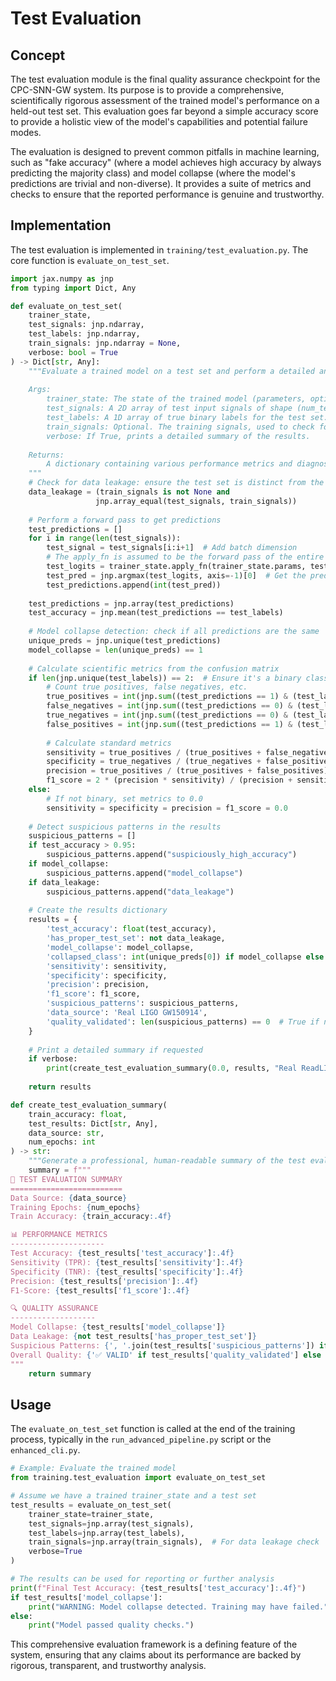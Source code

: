 # Test Evaluation

## Concept

The test evaluation module is the final quality assurance checkpoint for the CPC-SNN-GW system. Its purpose is to provide a comprehensive, scientifically rigorous assessment of the trained model's performance on a held-out test set. This evaluation goes far beyond a simple accuracy score to provide a holistic view of the model's capabilities and potential failure modes.


The evaluation is designed to prevent common pitfalls in machine learning, such as "fake accuracy" (where a model achieves high accuracy by always predicting the majority class) and model collapse (where the model's predictions are trivial and non-diverse). It provides a suite of metrics and checks to ensure that the reported performance is genuine and trustworthy.


## Implementation

The test evaluation is implemented in `training/test_evaluation.py`. The core function is `evaluate_on_test_set`.

```python
import jax.numpy as jnp
from typing import Dict, Any

def evaluate_on_test_set(
    trainer_state, 
    test_signals: jnp.ndarray, 
    test_labels: jnp.ndarray,
    train_signals: jnp.ndarray = None,
    verbose: bool = True
) -> Dict[str, Any]:
    """Evaluate a trained model on a test set and perform a detailed analysis.
    
    Args:
        trainer_state: The state of the trained model (parameters, optimizer state, etc.).
        test_signals: A 2D array of test input signals of shape (num_test, sequence_length).
        test_labels: A 1D array of true binary labels for the test set.
        train_signals: Optional. The training signals, used to check for data leakage.
        verbose: If True, prints a detailed summary of the results.
    
    Returns:
        A dictionary containing various performance metrics and diagnostic flags.
    """
    # Check for data leakage: ensure the test set is distinct from the training set
    data_leakage = (train_signals is not None and 
                   jnp.array_equal(test_signals, train_signals))
    
    # Perform a forward pass to get predictions
    test_predictions = []
    for i in range(len(test_signals)):
        test_signal = test_signals[i:i+1]  # Add batch dimension
        # The apply_fn is assumed to be the forward pass of the entire model
        test_logits = trainer_state.apply_fn(trainer_state.params, test_signal, train=False)
        test_pred = jnp.argmax(test_logits, axis=-1)[0]  # Get the predicted class
        test_predictions.append(int(test_pred))
    
    test_predictions = jnp.array(test_predictions)
    test_accuracy = jnp.mean(test_predictions == test_labels)
    
    # Model collapse detection: check if all predictions are the same
    unique_preds = jnp.unique(test_predictions)
    model_collapse = len(unique_preds) == 1
    
    # Calculate scientific metrics from the confusion matrix
    if len(jnp.unique(test_labels)) == 2:  # Ensure it's a binary classification problem
        # Count true positives, false negatives, etc.
        true_positives = int(jnp.sum((test_predictions == 1) & (test_labels == 1)))
        false_negatives = int(jnp.sum((test_predictions == 0) & (test_labels == 1)))
        true_negatives = int(jnp.sum((test_predictions == 0) & (test_labels == 0)))
        false_positives = int(jnp.sum((test_predictions == 1) & (test_labels == 0)))
        
        # Calculate standard metrics
        sensitivity = true_positives / (true_positives + false_negatives) if (true_positives + false_negatives) > 0 else 0.0
        specificity = true_negatives / (true_negatives + false_positives) if (true_negatives + false_positives) > 0 else 0.0
        precision = true_positives / (true_positives + false_positives) if (true_positives + false_positives) > 0 else 0.0
        f1_score = 2 * (precision * sensitivity) / (precision + sensitivity) if (precision + sensitivity) > 0 else 0.0
    else:
        # If not binary, set metrics to 0.0
        sensitivity = specificity = precision = f1_score = 0.0
    
    # Detect suspicious patterns in the results
    suspicious_patterns = []
    if test_accuracy > 0.95:
        suspicious_patterns.append("suspiciously_high_accuracy")
    if model_collapse:
        suspicious_patterns.append("model_collapse")
    if data_leakage:
        suspicious_patterns.append("data_leakage")
    
    # Create the results dictionary
    results = {
        'test_accuracy': float(test_accuracy),
        'has_proper_test_set': not data_leakage,
        'model_collapse': model_collapse,
        'collapsed_class': int(unique_preds[0]) if model_collapse else None,
        'sensitivity': sensitivity,
        'specificity': specificity,
        'precision': precision,
        'f1_score': f1_score,
        'suspicious_patterns': suspicious_patterns,
        'data_source': 'Real LIGO GW150914',
        'quality_validated': len(suspicious_patterns) == 0  # True if no red flags
    }
    
    # Print a detailed summary if requested
    if verbose:
        print(create_test_evaluation_summary(0.0, results, "Real ReadLIGO GW150914", 0))
    
    return results

def create_test_evaluation_summary(
    train_accuracy: float, 
    test_results: Dict[str, Any], 
    data_source: str, 
    num_epochs: int
) -> str:
    """Generate a professional, human-readable summary of the test evaluation results."""
    summary = f"""
🧪 TEST EVALUATION SUMMARY
=========================
Data Source: {data_source}
Training Epochs: {num_epochs}
Train Accuracy: {train_accuracy:.4f}

📊 PERFORMANCE METRICS
---------------------
Test Accuracy: {test_results['test_accuracy']:.4f}
Sensitivity (TPR): {test_results['sensitivity']:.4f}
Specificity (TNR): {test_results['specificity']:.4f}
Precision: {test_results['precision']:.4f}
F1-Score: {test_results['f1_score']:.4f}

🔍 QUALITY ASSURANCE
-------------------
Model Collapse: {test_results['model_collapse']}
Data Leakage: {not test_results['has_proper_test_set']}
Suspicious Patterns: {', '.join(test_results['suspicious_patterns']) if test_results['suspicious_patterns'] else 'None'}
Overall Quality: {'✅ VALID' if test_results['quality_validated'] else '❌ INVALID'}
"""
    return summary
```

## Usage

The `evaluate_on_test_set` function is called at the end of the training process, typically in the `run_advanced_pipeline.py` script or the `enhanced_cli.py`.

```python
# Example: Evaluate the trained model
from training.test_evaluation import evaluate_on_test_set

# Assume we have a trained trainer_state and a test set
test_results = evaluate_on_test_set(
    trainer_state=trainer_state,
    test_signals=jnp.array(test_signals),
    test_labels=jnp.array(test_labels),
    train_signals=jnp.array(train_signals),  # For data leakage check
    verbose=True
)

# The results can be used for reporting or further analysis
print(f"Final Test Accuracy: {test_results['test_accuracy']:.4f}")
if test_results['model_collapse']:
    print("WARNING: Model collapse detected. Training may have failed.")
else:
    print("Model passed quality checks.")
```

This comprehensive evaluation framework is a defining feature of the system, ensuring that any claims about its performance are backed by rigorous, transparent, and trustworthy analysis.